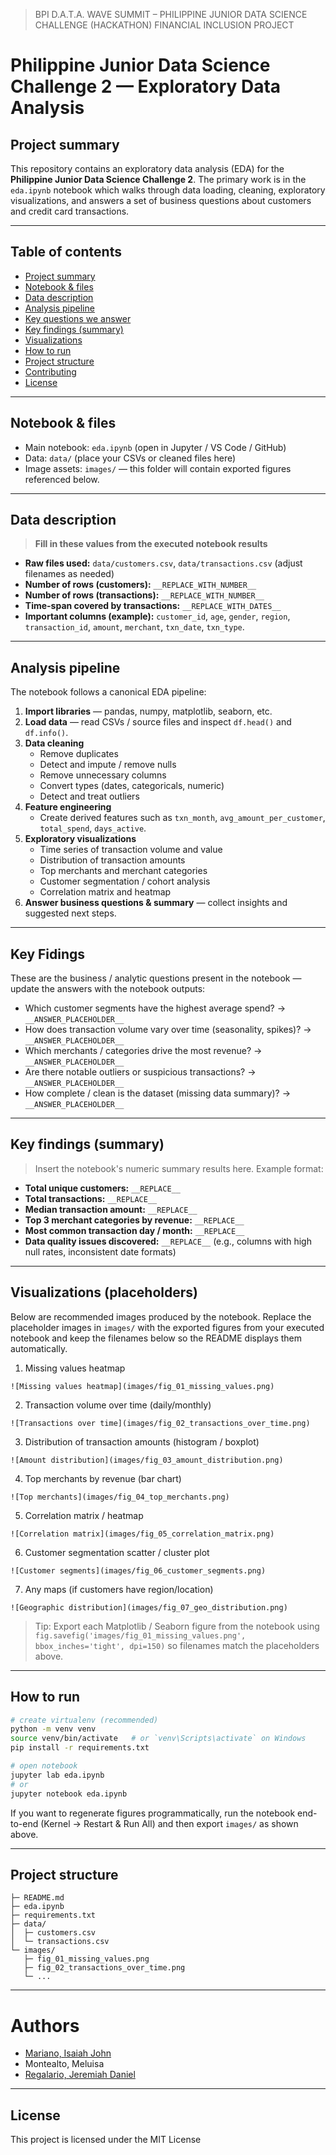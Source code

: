 > BPI D.A.T.A. WAVE SUMMIT – PHILIPPINE JUNIOR DATA SCIENCE CHALLENGE (HACKATHON) FINANCIAL INCLUSION PROJECT

# Philippine Junior Data Science Challenge 2 — Exploratory Data Analysis

## Project summary

This repository contains an exploratory data analysis (EDA) for the **Philippine Junior Data Science Challenge 2**. The primary work is in the `eda.ipynb` notebook which walks through data loading, cleaning, exploratory visualizations, and answers a set of business questions about customers and credit card transactions.

---

## Table of contents

- [Project summary](#project-summary)
- [Notebook & files](#notebook--files)
- [Data description](#data-description)
- [Analysis pipeline](#analysis-pipeline)
- [Key questions we answer](#key-questions-we-answer)
- [Key findings (summary)](#key-findings-summary)
- [Visualizations](#visualizations-placeholders)
- [How to run](#how-to-run)
- [Project structure](#project-structure)
- [Contributing](#contributing)
- [License](#license--contact)

---

## Notebook & files

- Main notebook: `eda.ipynb` (open in Jupyter / VS Code / GitHub)
- Data: `data/` (place your CSVs or cleaned files here)
- Image assets: `images/` — this folder will contain exported figures referenced below.

---

## Data description

> **Fill in these values from the executed notebook results**

- **Raw files used:** `data/customers.csv`, `data/transactions.csv` (adjust filenames as needed)
- **Number of rows (customers):** `__REPLACE_WITH_NUMBER__`
- **Number of rows (transactions):** `__REPLACE_WITH_NUMBER__`
- **Time-span covered by transactions:** `__REPLACE_WITH_DATES__`
- **Important columns (example):** `customer_id`, `age`, `gender`, `region`, `transaction_id`, `amount`, `merchant`, `txn_date`, `txn_type`.

---

## Analysis pipeline

The notebook follows a canonical EDA pipeline:

1. **Import libraries** — pandas, numpy, matplotlib, seaborn, etc.
2. **Load data** — read CSVs / source files and inspect `df.head()` and `df.info()`.
3. **Data cleaning**
   - Remove duplicates
   - Detect and impute / remove nulls
   - Remove unnecessary columns
   - Convert types (dates, categoricals, numeric)
   - Detect and treat outliers
4. **Feature engineering**
   - Create derived features such as `txn_month`, `avg_amount_per_customer`, `total_spend`, `days_active`.
5. **Exploratory visualizations**
   - Time series of transaction volume and value
   - Distribution of transaction amounts
   - Top merchants and merchant categories
   - Customer segmentation / cohort analysis
   - Correlation matrix and heatmap
6. **Answer business questions & summary** — collect insights and suggested next steps.

---

## Key Fidings

These are the business / analytic questions present in the notebook — update the answers with the notebook outputs:

- Which customer segments have the highest average spend? → `__ANSWER_PLACEHOLDER__`
- How does transaction volume vary over time (seasonality, spikes)? → `__ANSWER_PLACEHOLDER__`
- Which merchants / categories drive the most revenue? → `__ANSWER_PLACEHOLDER__`
- Are there notable outliers or suspicious transactions? → `__ANSWER_PLACEHOLDER__`
- How complete / clean is the dataset (missing data summary)? → `__ANSWER_PLACEHOLDER__`

---

## Key findings (summary)

> Insert the notebook's numeric summary results here. Example format:

- **Total unique customers:** `__REPLACE__`
- **Total transactions:** `__REPLACE__`
- **Median transaction amount:** `__REPLACE__`
- **Top 3 merchant categories by revenue:** `__REPLACE__`
- **Most common transaction day / month:** `__REPLACE__`
- **Data quality issues discovered:** `__REPLACE__` (e.g., columns with high null rates, inconsistent date formats)

---

## Visualizations (placeholders)

Below are recommended images produced by the notebook. Replace the placeholder images in `images/` with the exported figures from your executed notebook and keep the filenames below so the README displays them automatically.

1. Missing values heatmap

```
![Missing values heatmap](images/fig_01_missing_values.png)
```

2. Transaction volume over time (daily/monthly)

```
![Transactions over time](images/fig_02_transactions_over_time.png)
```

3. Distribution of transaction amounts (histogram / boxplot)

```
![Amount distribution](images/fig_03_amount_distribution.png)
```

4. Top merchants by revenue (bar chart)

```
![Top merchants](images/fig_04_top_merchants.png)
```

5. Correlation matrix / heatmap

```
![Correlation matrix](images/fig_05_correlation_matrix.png)
```

6. Customer segmentation scatter / cluster plot

```
![Customer segments](images/fig_06_customer_segments.png)
```

7. Any maps (if customers have region/location)

```
![Geographic distribution](images/fig_07_geo_distribution.png)
```

> Tip: Export each Matplotlib / Seaborn figure from the notebook using `fig.savefig('images/fig_01_missing_values.png', bbox_inches='tight', dpi=150)` so filenames match the placeholders above.

---

## How to run

```bash
# create virtualenv (recommended)
python -m venv venv
source venv/bin/activate   # or `venv\Scripts\activate` on Windows
pip install -r requirements.txt

# open notebook
jupyter lab eda.ipynb
# or
jupyter notebook eda.ipynb
```

If you want to regenerate figures programmatically, run the notebook end-to-end (Kernel -> Restart & Run All) and then export `images/` as shown above.

---

## Project structure

```
├─ README.md
├─ eda.ipynb
├─ requirements.txt
├─ data/
│  ├─ customers.csv
│  └─ transactions.csv
└─ images/
   ├─ fig_01_missing_values.png
   ├─ fig_02_transactions_over_time.png
   └─ ...
```

---

# Authors
- [Mariano, Isaiah John](https://github.com/ice-leo)
- Montealto, Meluisa
- [Regalario, Jeremiah Daniel](https://github.com/jeremiahdanielregalario)

---

## License

This project is licensed under the MIT License 
